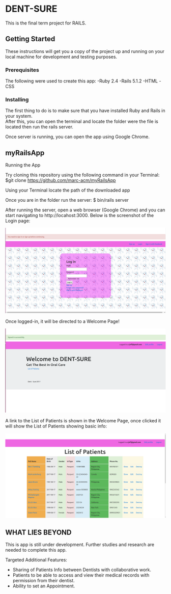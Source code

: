 # DENT-SURE
This is the final term project for RAILS.

## Getting Started
These instructions will get you a copy of the project up and running on your local machine for development and testing purposes. 

### Prerequisites
The following were used to create this app:
-Ruby 2.4
-Rails 5.1.2
-HTML
-CSS

### Installing

The first thing to do is to make sure that you have installed Ruby and Rails in your system.  
After this, you can open the terminal and locate the folder were the file is located then run the rails server.

Once server is running, you can open the app using Google Chrome.

## myRailsApp

Running the App

Try cloning this repository using the following command in your Terminal:
$git clone https://github.com/marc-acm/myRailsApp

Using your Terminal locate the path of the downloaded app

Once you are in the folder run the server:
$ bin/rails server

After running the server, open a web browser (Google Chrome) and you can start navigating to http://locahost:3000.  Below is the screenshot of the Login page:


![alt text](https://github.com/marc-acm/myRailsApp/blob/master/Login.png)


Once logged-in, it will be directed to a Welcome Page!

![alt text](https://github.com/marc-acm/myRailsApp/blob/master/welcome.png)

A link to the List of Patients is shown in the Welcome Page, once clicked it will show the List of Patients showing basic info:

![alt text](https://github.com/marc-acm/myRailsApp/blob/master/patientslist.png)


## WHAT LIES BEYOND
This is app is still under development.  Further studies and research are needed to complete this app.

Targeted Additional Features:
 
 - Sharing of Patients Info between Dentists with collaborative work.
 - Patients to be able to access and view their medical records with permission from their dentist.
 - Ability to set an Appointment.
  




